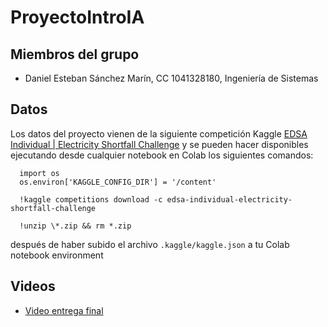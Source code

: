 # ProyectoIntroIA

## Miembros del grupo

- Daniel Esteban Sánchez Marín, CC 1041328180, Ingeniería de Sistemas

## Datos
Los datos del proyecto vienen de la siguiente competición Kaggle [EDSA Individual | Electricity Shortfall Challenge](https://www.kaggle.com/competitions/edsa-individual-electricity-shortfall-challenge/overview/description) y se pueden hacer disponibles ejecutando desde cualquier notebook en Colab los siguientes comandos:

      import os
      os.environ['KAGGLE_CONFIG_DIR'] = '/content'

      !kaggle competitions download -c edsa-individual-electricity-shortfall-challenge

      !unzip \*.zip && rm *.zip
      
después de haber subido el archivo `.kaggle/kaggle.json` a tu Colab notebook environment
## Videos

- [Video entrega final](https://www.youtube.com/watch?v=tm6j5u9TrRI)
